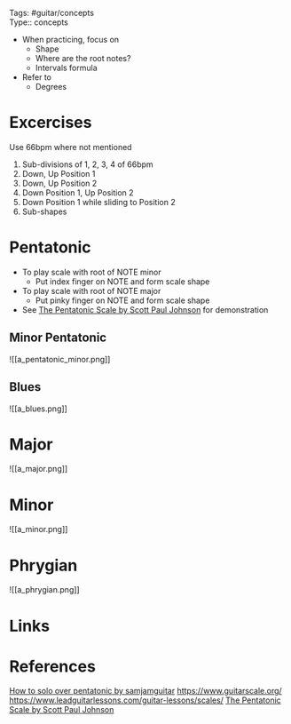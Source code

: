 Tags: #guitar/concepts  
Type:: concepts

- When practicing, focus on
	- Shape 
	- Where are the root notes?
	- Intervals formula
- Refer to
	- Degrees

# Excercises 
Use 66bpm where not mentioned
1. Sub-divisions of 1, 2, 3, 4 of 66bpm
2. Down, Up Position 1 
3. Down, Up Position 2
4. Down Position 1, Up Position 2
5. Down Position 1 while sliding to Position 2
6. Sub-shapes

# Pentatonic
- To play scale with root of NOTE minor
	- Put index finger on NOTE and form scale shape
- To play scale with root of NOTE major
	- Put pinky finger on NOTE and form scale shape
- See [The Pentatonic Scale by Scott Paul Johnson](https://www.youtube.com/watch?v=uuraAIKyPiQ) for demonstration

## Minor Pentatonic
![[a_pentatonic_minor.png]]

## Blues
![[a_blues.png]]


# Major

![[a_major.png]]

# Minor

![[a_minor.png]]

# Phrygian

![[a_phrygian.png]]

# Links

# References
[How to solo over pentatonic by samjamguitar](https://youtu.be/q45ddhCQSSA)
https://www.guitarscale.org/
https://www.leadguitarlessons.com/guitar-lessons/scales/
[The Pentatonic Scale by Scott Paul Johnson](https://www.youtube.com/watch?v=uuraAIKyPiQ)
